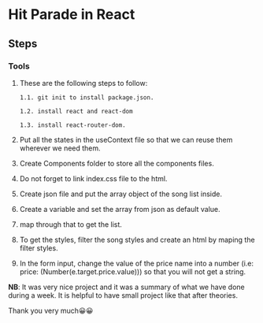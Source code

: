 # Hit Parade in React
## Steps
 ### Tools
  1. These are the following steps to follow:
    
         1.1. git init to install package.json.

         1.2. install react and react-dom 

         1.3. install react-router-dom.

2. Put all the states in the useContext file so that we can reuse them wherever we need them.

3. Create Components folder to store all the components files.

4. Do not forget to link index.css file to the html.

5. Create json file and put the array object of the song list inside.

6. Create a variable and set the array from json as default value.

7. map through that to get the list.

8. To get the styles, filter the song styles and create an html by maping the filter styles.

9. In the form input, change the value of the price name into a number
(i.e: price: (Number(e.target.price.value))) so that you will not get a string.

**NB**:
It was very nice project and it was a summary of what we have done during a week. It is helpful to have small project like that after theories.

Thank you very much😀😀
